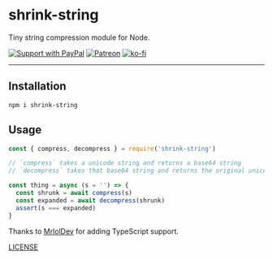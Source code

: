 # shrink-string

Tiny string compression module for Node.

[![Support with PayPal](https://img.shields.io/badge/paypal-donate-yellow.png)](https://paypal.me/zacanger) [![Patreon](https://img.shields.io/badge/patreon-donate-yellow.svg)](https://www.patreon.com/zacanger) [![ko-fi](https://img.shields.io/badge/donate-KoFi-yellow.svg)](https://ko-fi.com/U7U2110VB)

--------

## Installation

`npm i shrink-string`

## Usage

```javascript
const { compress, decompress } = require('shrink-string')

// `compress` takes a unicode string and returns a base64 string
// `decompress` takes that base64 string and returns the original unicode string

const thing = async (s = '') => {
  const shrunk = await compress(s)
  const expanded = await decompress(shrunk)
  assert(s === expanded)
}
```

Thanks to [MrlolDev](https://github.com/MrlolDev) for adding TypeScript support.

[LICENSE](./LICENSE.md)
